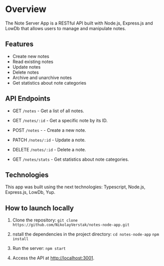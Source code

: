 # Overview

The Note Server App is a RESTful API built with Node.js, Express.js and LowDb that allows users to manage and manipulate notes.

## Features

-   Create new notes
-   Read existing notes
-   Update notes
-   Delete notes
-   Archive and unarchive notes
-   Get statistics about note categories

## API Endpoints

-   GET `/notes` - Get a list of all notes.

-   GET `/notes/:id` - Get a specific note by its ID.

-   POST `/notes` - - Create a new note.

-   PATCH `/notes/:id` - Update a note.

-   DELETE `/notes/:id` - Delete a note.

-   GET `/notes/stats` - Get statistics about note categories.

## Technologies

This app was built using the next technologies: Typescript, Node.js, Express.js, LowDb, Yup.

## How to launch locally

1. Clone the repository:
   `git clone https://github.com/NikolayVerstak/notes-node-app.git`

2. nstall the dependencies in the project directory:
   `cd notes-node-app`
   `npm install`

3. Run the server:
   `npm start`

4. Access the API at [http://localhost:3001](http://localhost:3001).
